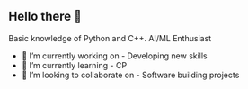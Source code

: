 ## Hello there 👋

Basic knowledge of Python and C++. 
AI/ML Enthusiast

- 🔭 I’m currently working on - Developing new skills 
- 🌱 I’m currently learning - CP
- 👯 I’m looking to collaborate on - Software building projects

